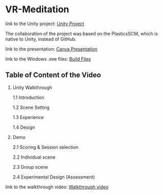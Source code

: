 # VR-Meditation

link to the Unity project: [Unity Project](https://drive.google.com/drive/folders/1toUKqGoLTezJ56D6chFIC29LJDuaT9IX?usp=sharing)

The collaboration of the project was based on the PlasticsSCM, which is native to Unity, instead of GitHub.

link to the presentation: [Canva Presentation](https://www.canva.com/design/DAFwxz6ZJLc/40A8SXan_1xIzhvCKM5kUQ/edit?utm_content=DAFwxz6ZJLc&utm_campaign=designshare&utm_medium=link2&utm_source=sharebutton)

link to the Windows .exe files: [Build Files](https://drive.google.com/drive/folders/1REkfZ8JpM9ZZMOo6T1szCVFZQx9e6nz2?usp=sharing)

## Table of Content of the Video

1. Unity Walkthrough
   
   1.1 Introduction

   1.2 Scene Setting
   
   1.3 Experience
   
   1.4 Design

2. Demo
   
   2.1 Scoring & Session selection
   
   2.2 Individual scene
   
   2.3 Group scene
   
   2.4 Experimental Design (Assessment)

link to the walkthrough video: [Walkthrough video](https://youtu.be/u-LGQbIrqH4)
